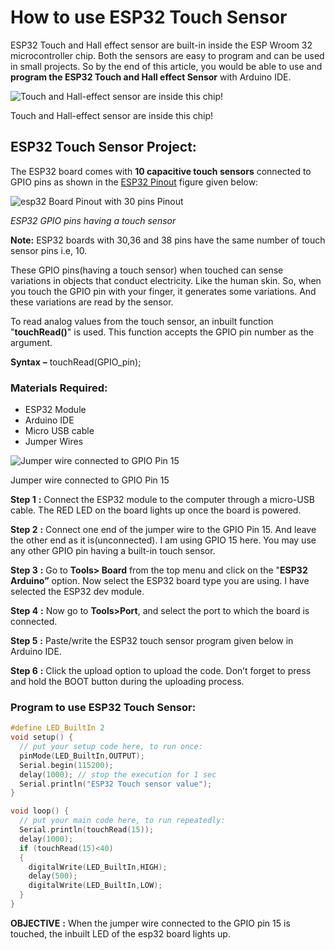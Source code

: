 # How to use ESP32 Touch Sensor

ESP32 Touch and Hall effect sensor are built-in inside the ESP Wroom 32 microcontroller chip. Both the sensors are easy to program and can be used in small projects. So by the end of this article, you would be able to use and  **program the ESP32 Touch and Hall effect Sensor**  with Arduino IDE.

![Touch and Hall-effect sensor are inside this chip!](https://www.etechnophiles.com/wp-content/uploads/2021/03/ESP32-animated.jpg?ezimgfmt=ng%3Awebp%2Fngcb40%2Frs%3Adevice%2Frscb40-1)

Touch and Hall-effect sensor are inside this chip!

## **ESP32 Touch Sensor Project:**

The ESP32 board comes with  **10 capacitive touch sensors** connected to GPIO pins as shown in the  [ESP32 Pinout](https://www.etechnophiles.com/esp32-dev-board-pinout-specifications-datasheet-and-schematic/)  figure given below:

![esp32 Board Pinout with 30 pins Pinout](https://www.etechnophiles.com/wp-content/uploads/2021/03/esp32-Board-with-30-pins-Pinout.png?ezimgfmt=rs:714x465/rscb40/ng:webp/ngcb40)

_ESP32 GPIO pins having a touch sensor_

**Note:**  ESP32 boards with 30,36 and 38 pins have the same number of touch sensor pins i.e, 10.

These GPIO pins(having a touch sensor) when touched can sense variations in objects that conduct electricity. Like the human skin. So, when you touch the GPIO pin with your finger, it generates some variations. And these variations are read by the sensor.

To read analog values from the touch sensor, an inbuilt function "**touchRead()**"  is used. This function accepts the GPIO pin number as the argument.

**Syntax** **–** touchRead(GPIO_pin);

### **Materials Required:**

-   ESP32 Module
-   Arduino IDE
-   Micro USB cable
-   Jumper Wires

![Jumper wire connected to GPIO Pin 15](https://www.etechnophiles.com/wp-content/uploads/2021/03/circuit_800x487.jpg?ezimgfmt=rs:690x420/rscb40/ng:webp/ngcb40)

Jumper wire connected to GPIO Pin 15

**Step 1** **:**  Connect the ESP32 module to the computer through a micro-USB cable. The RED LED on the board lights up once the board is powered.

**Step 2** **:**  Connect one end of the jumper wire to the GPIO Pin 15. And leave the other end as it is(unconnected). I am using GPIO 15 here. You may use any other GPIO pin having a built-in touch sensor.

**Step 3** **:**  Go to  **Tools> Board**  from the top menu and click on the "**ESP32 Arduino”** option. Now select the ESP32 board type you are using. I have selected the  ESP32 dev module.

**Step 4** **:**  Now go to  **Tools>Port**, and select the port to which the board is connected.

**Step 5** **:** Paste/write the ESP32 touch sensor program given below in Arduino IDE.

**Step 6** **:** Click the upload option to upload the code. Don’t forget to press and hold the BOOT button during the uploading process.

### **Program to use ESP32 Touch Sensor:**
```c
#define LED_BuiltIn 2
void setup() {
  // put your setup code here, to run once:
  pinMode(LED_BuiltIn,OUTPUT);
  Serial.begin(115200);
  delay(1000); // stop the execution for 1 sec
  Serial.println("ESP32 Touch sensor value");
}

void loop() {
  // put your main code here, to run repeatedly:
  Serial.println(touchRead(15));
  delay(1000);
  if (touchRead(15)<40)
  {
    digitalWrite(LED_BuiltIn,HIGH);
    delay(500);
    digitalWrite(LED_BuiltIn,LOW);
  }
}
```
**OBJECTIVE** **:**  When the jumper wire connected to the GPIO pin 15 is touched, the inbuilt LED of the esp32 board lights up.

